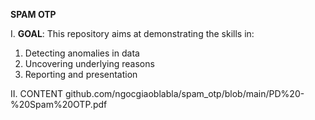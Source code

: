 **SPAM OTP**

I. **GOAL**:
This repository aims at demonstrating the skills in:
1. Detecting anomalies in data
2. Uncovering underlying reasons
3. Reporting and presentation

II. CONTENT
github.com/ngocgiaoblabla/spam_otp/blob/main/PD%20-%20Spam%20OTP.pdf
